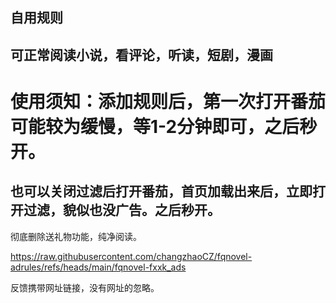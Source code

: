 自用规则
---
可正常阅读小说，看评论，听读，短剧，漫画
---
# 使用须知：添加规则后，第一次打开番茄可能较为缓慢，等1-2分钟即可，之后秒开。
也可以关闭过滤后打开番茄，首页加载出来后，立即打开过滤，貌似也没广告。之后秒开。
---
彻底删除送礼物功能，纯净阅读。

https://raw.githubusercontent.com/changzhaoCZ/fqnovel-adrules/refs/heads/main/fqnovel-fxxk_ads

反馈携带网址链接，没有网址的忽略。

